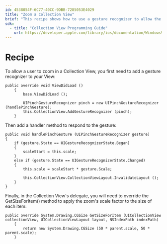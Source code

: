 ```yaml
---
id: 4538054F-6C77-40CC-9DBB-7285053E4029
title: "Zoom a Collection View"
brief: "This recipe shows how to use a gesture recognizer to allow the user to zoom in a Collection View."
sdk:
  - title: "Collection View Programming Guide" 
    url: https://developer.apple.com/library/ios/documentation/WindowsViews/Conceptual/CollectionViewPGforIOS/Introduction/Introduction.html
---
```


<a name="Recipe" class="injected"></a>


# Recipe

To allow a user to zoom in a Collection View, you first need to add a gesture
	recognizer to your View:

```
public override void ViewDidLoad ()
	{
		base.ViewDidLoad ();

		UIPinchGestureRecognizer pinch = new UIPinchGestureRecognizer (handlePinchGesture);
		this.CollectionView.AddGestureRecognizer (pinch);
	}
```

Then add a handler method to respond to the gesture:

```
public void handlePinchGesture (UIPinchGestureRecognizer gesture)
{
	if (gesture.State == UIGestureRecognizerState.Began)
	{
		scaleStart = this.scale;
	}
	else if (gesture.State == UIGestureRecognizerState.Changed)
	{
		this.scale = scaleStart * gesture.Scale;

		this.CollectionView.CollectionViewLayout.InvalidateLayout ();
	}
}
```

Finally, in the Collection View's delegate, you will need to override
	the GetSizeForItem() method to apply the zoom's scale factor to the size of each item:

```
public override System.Drawing.CGSize GetSizeForItem (UICollectionView collectionView, UICollectionViewLayout layout, NSIndexPath indexPath)
	{
		return new System.Drawing.CGSize (50 * parent.scale, 50 * parent.scale);
	}
```

